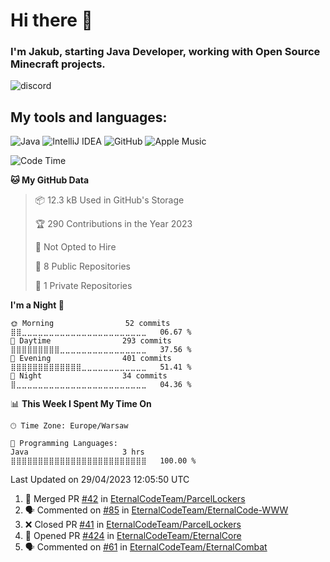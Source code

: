 
# Hi there 👋

### I'm Jakub, starting Java Developer, working with Open Source Minecraft projects.


![discord](https://discord.c99.nl/widget/theme-2/533345209434767372.png)
## My tools and languages:
<img alt="Java" src="https://img.shields.io/badge/java-%23ED8B00.svg?style=for-the-badge&logo=java&logoColor=white"/> <img alt="IntelliJ IDEA" src="https://img.shields.io/badge/IntelliJIDEA-000000.svg?style=for-the-badge&logo=intellij-idea&logoColor=white"/> <img alt="GitHub" src="https://img.shields.io/badge/github-%23121011.svg?style=for-the-badge&logo=github&logoColor=white"/> <img alt="Apple Music" src="https://img.shields.io/badge/Apple_Music-9933CC?style=for-the-badge&logo=apple-music&logoColor=white" />

<!--START_SECTION:waka-->
![Code Time](http://img.shields.io/badge/Code%20Time-150%20hrs%203%20mins-blue)

**🐱 My GitHub Data** 

> 📦 12.3 kB Used in GitHub's Storage 
 > 
> 🏆 290 Contributions in the Year 2023
 > 
> 🚫 Not Opted to Hire
 > 
> 📜 8 Public Repositories 
 > 
> 🔑 1 Private Repositories 
 > 
**I'm a Night 🦉** 

```text
🌞 Morning                52 commits          ⣿⣿⣀⣀⣀⣀⣀⣀⣀⣀⣀⣀⣀⣀⣀⣀⣀⣀⣀⣀⣀⣀⣀⣀⣀   06.67 % 
🌆 Daytime                293 commits         ⣿⣿⣿⣿⣿⣿⣿⣿⣿⣀⣀⣀⣀⣀⣀⣀⣀⣀⣀⣀⣀⣀⣀⣀⣀   37.56 % 
🌃 Evening                401 commits         ⣿⣿⣿⣿⣿⣿⣿⣿⣿⣿⣿⣿⣿⣀⣀⣀⣀⣀⣀⣀⣀⣀⣀⣀⣀   51.41 % 
🌙 Night                  34 commits          ⣿⣀⣀⣀⣀⣀⣀⣀⣀⣀⣀⣀⣀⣀⣀⣀⣀⣀⣀⣀⣀⣀⣀⣀⣀   04.36 % 
```


📊 **This Week I Spent My Time On** 

```text
🕑︎ Time Zone: Europe/Warsaw

💬 Programming Languages: 
Java                     3 hrs               ⣿⣿⣿⣿⣿⣿⣿⣿⣿⣿⣿⣿⣿⣿⣿⣿⣿⣿⣿⣿⣿⣿⣿⣿⣿   100.00 % 
```


 Last Updated on 29/04/2023 12:05:50 UTC
<!--END_SECTION:waka-->

<!--START_SECTION:activity-->
1. 🎉 Merged PR [#42](https://github.com/EternalCodeTeam/ParcelLockers/pull/42) in [EternalCodeTeam/ParcelLockers](https://github.com/EternalCodeTeam/ParcelLockers)
2. 🗣 Commented on [#85](https://github.com/EternalCodeTeam/EternalCode-WWW/issues/85) in [EternalCodeTeam/EternalCode-WWW](https://github.com/EternalCodeTeam/EternalCode-WWW)
3. ❌ Closed PR [#41](https://github.com/EternalCodeTeam/ParcelLockers/pull/41) in [EternalCodeTeam/ParcelLockers](https://github.com/EternalCodeTeam/ParcelLockers)
4. 💪 Opened PR [#424](https://github.com/EternalCodeTeam/EternalCore/pull/424) in [EternalCodeTeam/EternalCore](https://github.com/EternalCodeTeam/EternalCore)
5. 🗣 Commented on [#61](https://github.com/EternalCodeTeam/EternalCombat/issues/61) in [EternalCodeTeam/EternalCombat](https://github.com/EternalCodeTeam/EternalCombat)
<!--END_SECTION:activity-->
